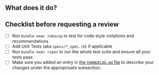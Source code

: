 ## What does it do?

## Checklist before requesting a review

- [ ] Run `bundle exec rubocop` to test for code style violations and recommendations
- [ ] Add Unit Tests (aka `specs/*_spec.rb`) if applicable
- [ ] Run `bundle exec rspec` to run the whole test suite and ensure all your tests pass
- [ ] Make sure you added an entry in [the `CHANGELOG.md` file](https://github.com/wordpress-mobile/release-toolkit/blob/trunk/CHANGELOG.md#trunk) to describe your changes under the approprioate subsection.